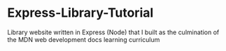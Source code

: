 # Express-Library-Tutorial
Library website written in Express (Node) that I built as the culmination of the MDN web development docs learning curriculum
